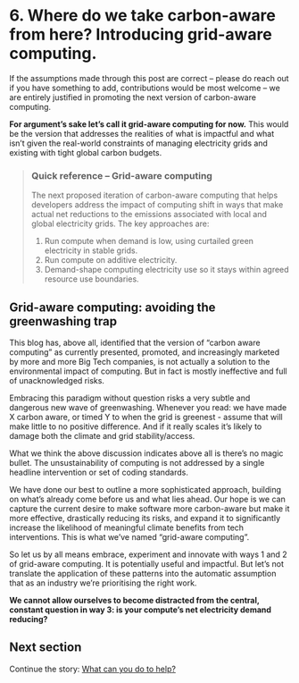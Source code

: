 # 6. Where do we take carbon-aware from here? Introducing grid-aware computing.

If the assumptions made through this post are correct – please do reach out if you have something to add, contributions would be most welcome – we are entirely justified in promoting the next version of carbon-aware computing. 

**For argument’s sake let’s call it grid-aware computing for now.** This would be the version that addresses the realities of what is impactful and what isn’t given the real-world constraints of managing electricity grids and existing with tight global carbon budgets.

> ### Quick reference – Grid-aware computing 
> 
> The next proposed iteration of carbon-aware computing that helps developers address the impact of computing shift in ways that make actual net reductions to the emissions associated with local and global electricity grids. 
> The key approaches are:
> 1. Run compute when demand is low, using curtailed green electricity in stable grids.
> 2. Run compute on additive electricity.
> 3. Demand-shape computing electricity use so it stays within agreed resource use boundaries.

## Grid-aware computing: avoiding the greenwashing trap

This blog has, above all, identified that the version of “carbon aware computing” as currently presented, promoted, and increasingly marketed by more and more Big Tech companies, is not actually a solution to the environmental impact of computing. But in fact is mostly ineffective and full of unacknowledged risks. 

Embracing this paradigm without question risks a very subtle and dangerous new wave of greenwashing. Whenever you read: we have made X carbon aware, or timed Y to when the grid is greenest - assume that will make little to no positive difference. And if it really scales it’s likely to damage both the climate and grid stability/access.

What we think the above discussion indicates above all is there’s no magic bullet. The unsustainability of computing is not addressed by a single headline intervention or set of coding standards.

We have done our best to outline a more sophisticated approach, building on what’s already come before us and what lies ahead. Our hope is we can capture the current desire to make software more carbon-aware but make it more effective, drastically reducing its risks, and expand it to significantly increase the likelihood of meaningful climate benefits from tech interventions. This is what we’ve named “grid-aware computing”.

So let us by all means embrace, experiment and innovate with ways 1 and 2 of grid-aware computing. It is potentially useful and impactful. But let’s not translate the application of these patterns into the automatic assumption that as an industry we’re prioritising the right work.

**We cannot allow ourselves to become distracted from the central, constant question in way 3: is your compute’s net electricity demand reducing?**


## Next section

Continue the story: [What can you do to help?](how-can-you-help.md)
